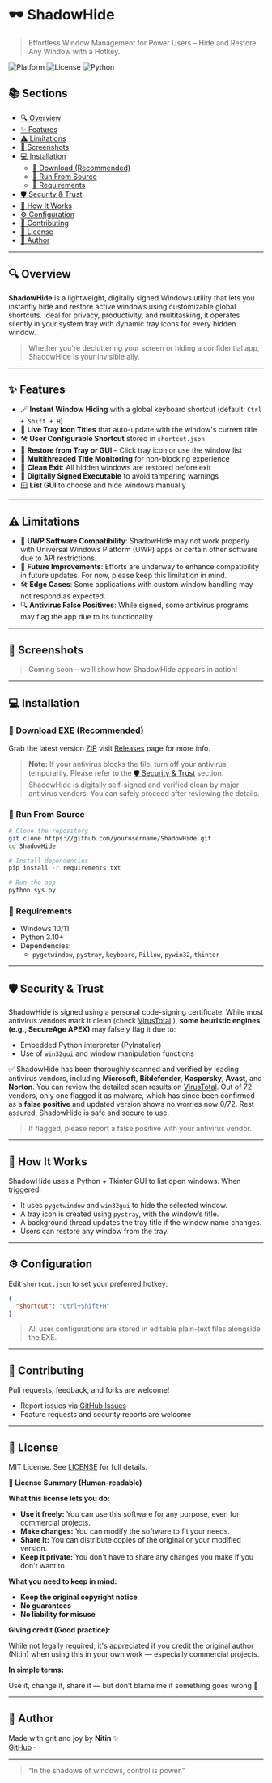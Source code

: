 # 🕶️ ShadowHide

> Effortless Window Management for Power Users – Hide and Restore Any Window with a Hotkey.

![Platform](https://img.shields.io/badge/platform-windows-blue.svg)
![License](https://img.shields.io/badge/license-MIT-green.svg)
![Python](https://img.shields.io/badge/python-3.10%2B-yellow.svg)

## 📚 Sections

- [🔍 Overview](#-overview)
- [✨ Features](#-features)
- [⚠️ Limitations](#️-limitations)
- [📸 Screenshots](#-screenshots)
- [💻 Installation](#-installation)
  - [🔹 Download (Recommended)](#-download-EXE-recommended)
  - [🔹 Run From Source](#-run-from-source)
  - [🔹 Requirements](#-requirements)
- [🛡️ Security & Trust](#-security-&-trust)
- [🧬 How It Works](#-how-it-works)
- [⚙️ Configuration](#-configuration)
- [🤝 Contributing](#-contributing)
- [📜 License](#-license)
- [👤 Author](#-author)


---
## 🔍 Overview
**ShadowHide** is a lightweight, digitally signed Windows utility that lets you instantly hide and restore active windows using customizable global shortcuts. Ideal for privacy, productivity, and multitasking, it operates silently in your system tray with dynamic tray icons for every hidden window.

> Whether you're decluttering your screen or hiding a confidential app, ShadowHide is your invisible ally.
---

## ✨ Features

- 🪄 **Instant Window Hiding** with a global keyboard shortcut (default: `Ctrl + Shift + H`)
- 🧊 **Live Tray Icon Titles** that auto-update with the window's current title
- 🛠 **User Configurable Shortcut** stored in `shortcut.json`
- 🔁 **Restore from Tray or GUI** – Click tray icon or use the window list
- 🧵 **Multithreaded Title Monitoring** for non-blocking experience
- 🧼 **Clean Exit**: All hidden windows are restored before exit
- 🔐 **Digitally Signed Executable** to avoid tampering warnings
- 🪟 **List GUI** to choose and hide windows manually

---

## ⚠️ Limitations

- 🚫 **UWP Software Compatibility**: ShadowHide may not work properly with Universal Windows Platform (UWP) apps or certain other software due to API restrictions.
- 🔄 **Future Improvements**: Efforts are underway to enhance compatibility in future updates. For now, please keep this limitation in mind.
- 🛠 **Edge Cases**: Some applications with custom window handling may not respond as expected.
- 🔍 **Antivirus False Positives**: While signed, some antivirus programs may flag the app due to its functionality.

---

## 📸 Screenshots
> Coming soon – we’ll show how ShadowHide appears in action!

---

## 💻 Installation

### 🔹 Download EXE (Recommended)
Grab the latest version [ZIP](https://github.com/Maurya-Nitin/ShadowHide/releases/download/v.1.0.0/ShadowHide.zip) visit [Releases](https://github.com/Maurya-Nitin/ShadowHide/releases) page for more info.

> **Note:** If your antivirus blocks the file, turn off your antivirus temporarily. Please refer to the [🛡️ Security & Trust](#-security-&-trust) section. ShadowHide is digitally self-signed and verified clean by major antivirus vendors. You can safely proceed after reviewing the details.

### 🔹 Run From Source
```bash
# Clone the repository
git clone https://github.com/yourusername/ShadowHide.git
cd ShadowHide

# Install dependencies
pip install -r requirements.txt

# Run the app
python sys.py
```

### 🔹 Requirements
- Windows 10/11
- Python 3.10+
- Dependencies:
  - `pygetwindow`, `pystray`, `keyboard`, `Pillow`, `pywin32`, `tkinter`

---
## 🛡️ Security & Trust

ShadowHide is signed using a personal code-signing certificate. While most antivirus vendors mark it clean (check [VirusTotal](https://www.virustotal.com/gui/file/a9d3fc9123438d00ad3b2285c34c3e624fa5eb6e8407e60edb95c78cd38d97e4) ), **some heuristic engines (e.g., SecureAge APEX)** may falsely flag it due to:

- Embedded Python interpreter (PyInstaller)
- Use of `win32gui` and window manipulation functions

✅ ShadowHide has been thoroughly scanned and verified by leading antivirus vendors, including **Microsoft**, **Bitdefender**, **Kaspersky**, **Avast**, and **Norton**. You can review the detailed scan results on [VirusTotal](https://www.virustotal.com/gui/file/a9d3fc9123438d00ad3b2285c34c3e624fa5eb6e8407e60edb95c78cd38d97e4). Out of 72 vendors, only one flagged it as malware, which has since been confirmed as a **false positive** and updated version shows no worries now 0/72. Rest assured, ShadowHide is safe and secure to use.

> If flagged, please report a false positive with your antivirus vendor.
---

## 🧬 How It Works

ShadowHide uses a Python + Tkinter GUI to list open windows. When triggered:
- It uses `pygetwindow` and `win32gui` to hide the selected window.
- A tray icon is created using `pystray`, with the window’s title.
- A background thread updates the tray title if the window name changes.
- Users can restore any window from the tray.

---

## ⚙️ Configuration

Edit `shortcut.json` to set your preferred hotkey:
```json
{
  "shortcut": "Ctrl+Shift+H"
}
```

> All user configurations are stored in editable plain-text files alongside the EXE.

---

## 🤝 Contributing

Pull requests, feedback, and forks are welcome!
- Report issues via [GitHub Issues](https://github.com/Maurya-Nitin/ShadowHide/issues)
- Feature requests and security reports are welcome

---

## 📜 License

MIT License. See [LICENSE](LICENSE.txt) for full details.

**📜 License Summary (Human-readable)**

**What this license lets you do:**

* **Use it freely:** You can use this software for any purpose, even for commercial projects.
* **Make changes:** You can modify the software to fit your needs.
* **Share it:** You can distribute copies of the original or your modified version.
* **Keep it private:** You don't have to share any changes you make if you don't want to.

**What you need to keep in mind:**

* **Keep the original copyright notice**
* **No guarantees**
* **No liability for misuse**

**Giving credit (Good practice):**

While not legally required, it's appreciated if you credit the original author (Nitin) when using this in your own work — especially commercial projects.

**In simple terms:**

Use it, change it, share it — but don’t blame me if something goes wrong 🙂

---

## 👤 Author

Made with grit and joy by **Nitin** ✨  
[GitHub](https://github.com/Maurya-Nitin) ·

---

> “In the shadows of windows, control is power.”
